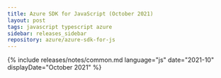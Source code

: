 ```yaml
---
title: Azure SDK for JavaScript (October 2021)
layout: post
tags: javascript typescript azure
sidebar: releases_sidebar
repository: azure/azure-sdk-for-js
---
```

{% include releases/notes/common.md language="js" date="2021-10" displayDate="October 2021" %}